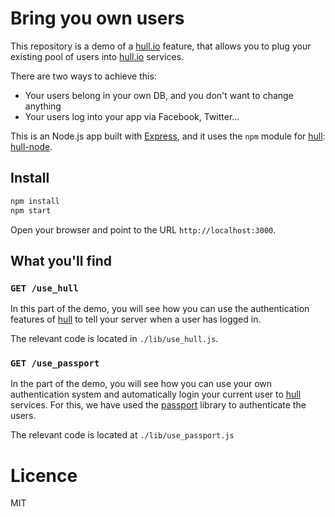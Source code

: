 # Bring you own users

This repository is a demo of a [hull.io][hullio] feature, that allows you to plug your existing pool of users into [hull.io][hullio] services.

There are two ways to achieve this:

* Your users belong in your own DB, and you don't want to change anything
* Your users log into your app via Facebook, Twitter...

This is an Node.js app built with [Express](http://expressjs.com), and it uses the `npm` module for [hull][hullio]: [hull-node](http://github.com/hull/hull-node).


## Install

```javascript
npm install
npm start
```

Open your browser and point to the URL `http://localhost:3000`.

## What you'll find

### `GET /use_hull`

In this part of the demo, you will see how you can use the authentication features of [hull](hullio) to tell your server when a user has logged in.

The relevant code is located in `./lib/use_hull.js`.

### `GET /use_passport`

In the part of the demo, you will see how you can use your own authentication system and automatically login your current user to [hull](hullio) services.
For this, we have used the [passport](http://passportjs.com) library to authenticate the users.

The relevant code is located at `./lib/use_passport.js`

# Licence

MIT

[hullio]: hull.io
